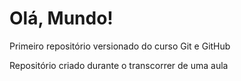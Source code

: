 # Olá, Mundo!
 Primeiro repositório versionado do curso Git e GitHub

 Repositório criado durante o transcorrer de uma aula
